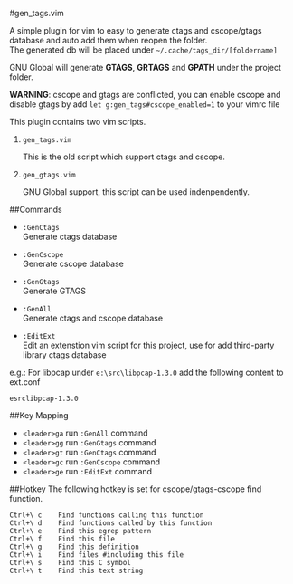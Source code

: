 #gen_tags.vim

A simple plugin for vim to easy to generate ctags and cscope/gtags database and auto add them when reopen the folder.<br/>
The generated db will be placed under `~/.cache/tags_dir/[foldername]`<br/>

GNU Global will generate **GTAGS**, **GRTAGS** and **GPATH** under the project folder.

**WARNING**: cscope and gtags are conflicted, you can enable cscope and disable gtags by add `let g:gen_tags#cscope_enabled=1` to your vimrc file

This plugin contains two vim scripts.

1. `gen_tags.vim`

    This is the old script which support ctags and cscope.

2. `gen_gtags.vim`

    GNU Global support, this script can be used indenpendently.

##Commands
* `:GenCtags`<br/>
Generate ctags database

* `:GenCscope`<br/>
Generate cscope database

* `:GenGtags`<br/>
Generate GTAGS

* `:GenAll`<br/>
Generate ctags and cscope database

* `:EditExt`<br/>
Edit an extenstion vim script for this project, use for add third-party library ctags database

e.g.: For libpcap under `e:\src\libpcap-1.3.0` add the following content to ext.conf

```
esrclibpcap-1.3.0
```

##Key Mapping
* `<leader>ga` run `:GenAll` command
* `<leader>gg` run `:GenGtags` command
* `<leader>gt` run `:GenCtags` command
* `<leader>gc` run `:GenCscope` command
* `<leader>ge` run `:EditExt` command

##Hotkey
The following hotkey is set for cscope/gtags-cscope find function.
```
Ctrl+\ c    Find functions calling this function
Ctrl+\ d    Find functions called by this function
Ctrl+\ e    Find this egrep pattern
Ctrl+\ f    Find this file
Ctrl+\ g    Find this definition
Ctrl+\ i    Find files #including this file
Ctrl+\ s    Find this C symbol
Ctrl+\ t    Find this text string
```
